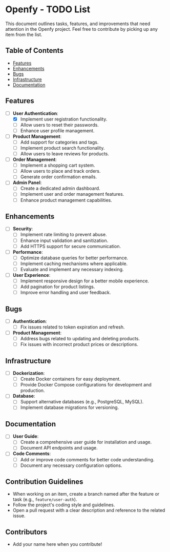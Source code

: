 # Openfy - TODO List

This document outlines tasks, features, and improvements that need attention in the Openfy project. Feel free to contribute by picking up any item from the list.

## Table of Contents

- [Features](#features)
- [Enhancements](#enhancements)
- [Bugs](#bugs)
- [Infrastructure](#infrastructure)
- [Documentation](#documentation)

## Features

- [ ] **User Authentication**:
  - [x] Implement user registration functionality.
  - [ ] Allow users to reset their passwords.
  - [ ] Enhance user profile management.

- [ ] **Product Management**:
  - [ ] Add support for categories and tags.
  - [ ] Implement product search functionality.
  - [ ] Allow users to leave reviews for products.

- [ ] **Order Management**:
  - [ ] Implement a shopping cart system.
  - [ ] Allow users to place and track orders.
  - [ ] Generate order confirmation emails.

- [ ] **Admin Panel**:
  - [ ] Create a dedicated admin dashboard.
  - [ ] Implement user and order management features.
  - [ ] Enhance product management capabilities.

## Enhancements

- [ ] **Security**:
  - [ ] Implement rate limiting to prevent abuse.
  - [ ] Enhance input validation and sanitization.
  - [ ] Add HTTPS support for secure communication.

- [ ] **Performance**:
  - [ ] Optimize database queries for better performance.
  - [ ] Implement caching mechanisms where applicable.
  - [ ] Evaluate and implement any necessary indexing.

- [ ] **User Experience**:
  - [ ] Implement responsive design for a better mobile experience.
  - [ ] Add pagination for product listings.
  - [ ] Improve error handling and user feedback.

## Bugs

- [ ] **Authentication**:
  - [ ] Fix issues related to token expiration and refresh.

- [ ] **Product Management**:
  - [ ] Address bugs related to updating and deleting products.
  - [ ] Fix issues with incorrect product prices or descriptions.

## Infrastructure

- [ ] **Dockerization**:
  - [ ] Create Docker containers for easy deployment.
  - [ ] Provide Docker Compose configurations for development and production.

- [ ] **Database**:
  - [ ] Support alternative databases (e.g., PostgreSQL, MySQL).
  - [ ] Implement database migrations for versioning.

## Documentation

- [ ] **User Guide**:
  - [ ] Create a comprehensive user guide for installation and usage.
  - [ ] Document API endpoints and usage.

- [ ] **Code Comments**:
  - [ ] Add or improve code comments for better code understanding.
  - [ ] Document any necessary configuration options.

## Contribution Guidelines

- When working on an item, create a branch named after the feature or task (e.g., `feature/user-auth`).
- Follow the project's coding style and guidelines.
- Open a pull request with a clear description and reference to the related issue.

## Contributors

- Add your name here when you contribute!

